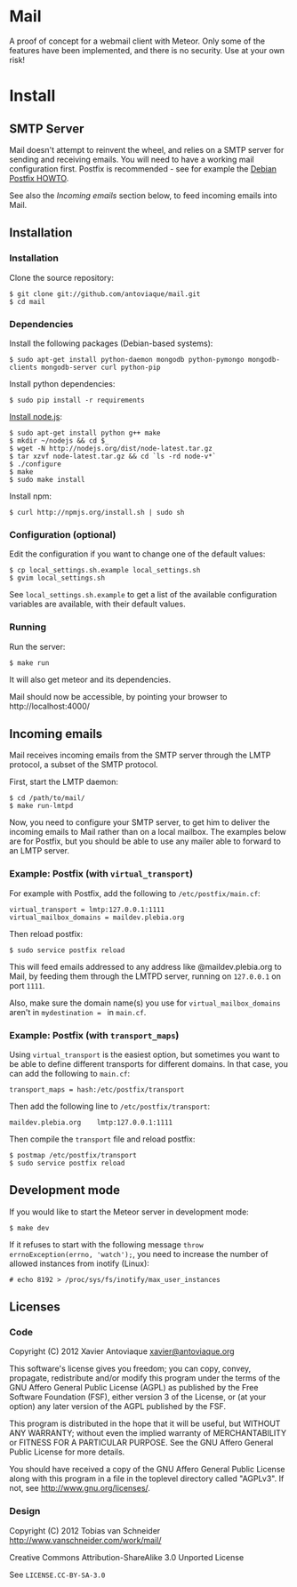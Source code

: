 Mail
====

A proof of concept for a webmail client with Meteor. Only some of the features have been implemented, and there is no security. Use at your own risk!

Install
=======

SMTP Server
-----------

Mail doesn't attempt to reinvent the wheel, and relies on a SMTP server for sending and receiving emails. You will need to have a working mail configuration first. Postfix is recommended - see for example the [Debian Postfix HOWTO][].

See also the _Incoming emails_ section below, to feed incoming emails into Mail.

Installation
------------

### Installation

Clone the source repository:

    $ git clone git://github.com/antoviaque/mail.git
    $ cd mail

### Dependencies

Install the following packages (Debian-based systems):

    $ sudo apt-get install python-daemon mongodb python-pymongo mongodb-clients mongodb-server curl python-pip

Install python dependencies:

    $ sudo pip install -r requirements

[Install node.js][]:

    $ sudo apt-get install python g++ make
    $ mkdir ~/nodejs && cd $_
    $ wget -N http://nodejs.org/dist/node-latest.tar.gz
    $ tar xzvf node-latest.tar.gz && cd `ls -rd node-v*`
    $ ./configure
    $ make
    $ sudo make install

Install npm:

    $ curl http://npmjs.org/install.sh | sudo sh

### Configuration (optional)

Edit the configuration if you want to change one of the default values:

    $ cp local_settings.sh.example local_settings.sh
    $ gvim local_settings.sh

See `local_settings.sh.example` to get a list of the available configuration variables are available, with their default values.

### Running

Run the server:

    $ make run

It will also get meteor and its dependencies.

Mail should now be accessible, by pointing your browser to http://localhost:4000/

Incoming emails
---------------

Mail receives incoming emails from the SMTP server through the LMTP protocol, a subset of the SMTP protocol.

First, start the LMTP daemon:

    $ cd /path/to/mail/
    $ make run-lmtpd

Now, you need to configure your SMTP server, to get him to deliver the incoming emails to Mail rather than on a local mailbox. The examples below are for Postfix, but you should be able to use any mailer able to forward to an LMTP server.

### Example: Postfix (with `virtual_transport`)

For example with Postfix, add the following to `/etc/postfix/main.cf`:

    virtual_transport = lmtp:127.0.0.1:1111
    virtual_mailbox_domains = maildev.plebia.org

Then reload postfix:

    $ sudo service postfix reload

This will feed emails addressed to any address like @maildev.plebia.org to Mail, by feeding them through the LMTPD server, running on `127.0.0.1` on port `1111`.

Also, make sure the domain name(s) you use for `virtual_mailbox_domains` aren't in `mydestination = ` in `main.cf`.

### Example: Postfix (with `transport_maps`)

Using `virtual_transport` is the easiest option, but sometimes you want to be able to define different transports for different domains. In that case, you can add the following to `main.cf`:

    transport_maps = hash:/etc/postfix/transport

Then add the following line to `/etc/postfix/transport`:

    maildev.plebia.org    lmtp:127.0.0.1:1111

Then compile the `transport` file and reload postfix:

    $ postmap /etc/postfix/transport
    $ sudo service postfix reload

Development mode
----------------

If you would like to start the Meteor server in development mode:

    $ make dev

If it refuses to start with the following message `throw errnoException(errno, 'watch');`, you need to increase the number of allowed instances from inotify (Linux):

    # echo 8192 > /proc/sys/fs/inotify/max_user_instances

Licenses
--------

### Code

Copyright (C) 2012 Xavier Antoviaque <xavier@antoviaque.org>

This software's license gives you freedom; you can copy, convey,
propagate, redistribute and/or modify this program under the terms of
the GNU Affero General Public License (AGPL) as published by the Free
Software Foundation (FSF), either version 3 of the License, or (at your
option) any later version of the AGPL published by the FSF.

This program is distributed in the hope that it will be useful, but
WITHOUT ANY WARRANTY; without even the implied warranty of
MERCHANTABILITY or FITNESS FOR A PARTICULAR PURPOSE.  See the GNU Affero
General Public License for more details.

You should have received a copy of the GNU Affero General Public License
along with this program in a file in the toplevel directory called
"AGPLv3".  If not, see <http://www.gnu.org/licenses/>.

### Design

Copyright (C) 2012 Tobias van Schneider http://www.vanschneider.com/work/mail/

Creative Commons Attribution-ShareAlike 3.0 Unported License

See `LICENSE.CC-BY-SA-3.0`


[Debian Postfix HOWTO]:     http://wiki.debian.org/Postfix
[Install node.js]:          https://github.com/joyent/node/wiki/Installing-Node.js-via-package-manager
